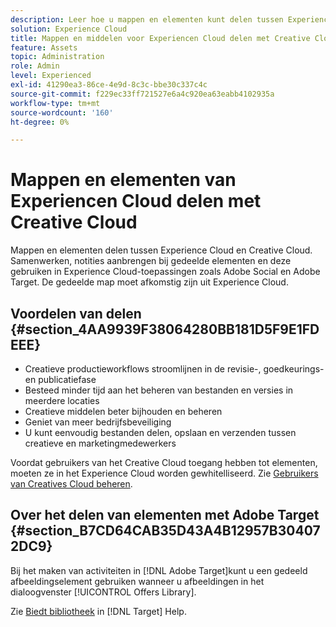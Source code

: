 ```yaml
---
description: Leer hoe u mappen en elementen kunt delen tussen Experience Cloud en Creative Cloud.
solution: Experience Cloud
title: Mappen en middelen voor Experiencen Cloud delen met Creative Cloud
feature: Assets
topic: Administration
role: Admin
level: Experienced
exl-id: 41290ea3-86ce-4e9d-8c3c-bbe30c337c4c
source-git-commit: f229ec33ff721527e6a4c920ea63eabb4102935a
workflow-type: tm+mt
source-wordcount: '160'
ht-degree: 0%

---
```


# Mappen en elementen van Experiencen Cloud delen met Creative Cloud

Mappen en elementen delen tussen Experience Cloud en Creative Cloud. Samenwerken, notities aanbrengen bij gedeelde elementen en deze gebruiken in Experience Cloud-toepassingen zoals Adobe Social en Adobe Target. De gedeelde map moet afkomstig zijn uit Experience Cloud.

## Voordelen van delen {#section_4AA9939F38064280BB181D5F9E1FDEEE}

* Creatieve productieworkflows stroomlijnen in de revisie-, goedkeurings- en publicatiefase
* Besteed minder tijd aan het beheren van bestanden en versies in meerdere locaties
* Creatieve middelen beter bijhouden en beheren
* Geniet van meer bedrijfsbeveiliging
* U kunt eenvoudig bestanden delen, opslaan en verzenden tussen creatieve en marketingmedewerkers

Voordat gebruikers van het Creative Cloud toegang hebben tot elementen, moeten ze in het Experience Cloud worden gewhitelliseerd. Zie [Gebruikers van Creatives Cloud beheren](t-admin-add-cc-user.md#task_F36D4F1D49B44F09A54F7371810D2752).

## Over het delen van elementen met Adobe Target {#section_B7CD64CAB35D43A4B12957B304072DC9}

Bij het maken van activiteiten in [!DNL Adobe Target]kunt u een gedeeld afbeeldingselement gebruiken wanneer u afbeeldingen in het dialoogvenster [!UICONTROL Offers Library].

Zie [Biedt bibliotheek](https://experienceleague.adobe.com/docs/target/using/experiences/offers/manage-content.html?lang=en) in [!DNL Target] Help.
